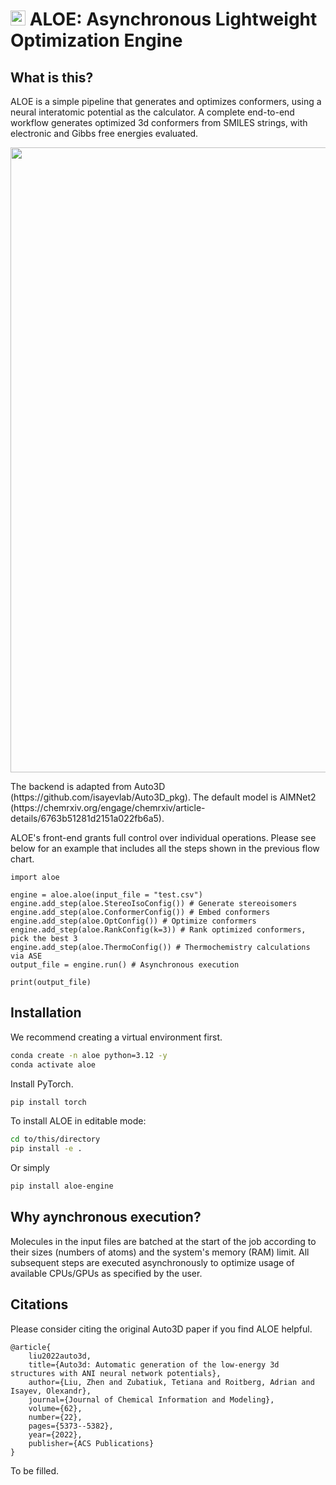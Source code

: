 # <img src="pics/aloe.png" width="24"/> ALOE: Asynchronous Lightweight Optimization Engine


## What is this?

ALOE is a simple pipeline that generates and optimizes conformers, using a neural interatomic potential as the calculator. A complete end-to-end workflow generates optimized 3d conformers from SMILES strings, with electronic and Gibbs free energies evaluated.

<p align="center">
    <img src="pics/ALOE_flowchart.png" width="1000" style="display: block"/>
<p>
The backend is adapted from Auto3D (https://github.com/isayevlab/Auto3D_pkg). The default model is AIMNet2 (https://chemrxiv.org/engage/chemrxiv/article-details/6763b51281d2151a022fb6a5).

ALOE's front-end grants full control over individual operations. Please see below for an example that includes all the steps shown in the previous flow chart.

```python3
import aloe

engine = aloe.aloe(input_file = "test.csv")
engine.add_step(aloe.StereoIsoConfig()) # Generate stereoisomers
engine.add_step(aloe.ConformerConfig()) # Embed conformers
engine.add_step(aloe.OptConfig()) # Optimize conformers
engine.add_step(aloe.RankConfig(k=3)) # Rank optimized conformers, pick the best 3
engine.add_step(aloe.ThermoConfig()) # Thermochemistry calculations via ASE
output_file = engine.run() # Asynchronous execution

print(output_file)
```

## Installation

We recommend creating a virtual environment first. 
```bash
conda create -n aloe python=3.12 -y
conda activate aloe
```

Install PyTorch. 

```bash
pip install torch
```

To install ALOE in editable mode:
```bash
cd to/this/directory
pip install -e .
```

Or simply
```bash
pip install aloe-engine
```

## Why aynchronous execution?

Molecules in the input files are batched at the start of the job according to their sizes (numbers of atoms) and the system's memory (RAM) limit. All subsequent steps are executed asynchronously to optimize usage of available CPUs/GPUs as specified by the user.

## Citations

Please consider citing the original Auto3D paper if you find ALOE helpful. 

```
@article{
    liu2022auto3d,
    title={Auto3d: Automatic generation of the low-energy 3d structures with ANI neural network potentials},
    author={Liu, Zhen and Zubatiuk, Tetiana and Roitberg, Adrian and Isayev, Olexandr},
    journal={Journal of Chemical Information and Modeling},
    volume={62},
    number={22},
    pages={5373--5382},
    year={2022},
    publisher={ACS Publications}
}
```

To be filled.
